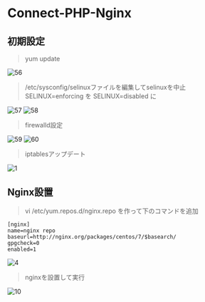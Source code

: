 # Connect-PHP-Nginx

## 初期設定

> yum update

![56](https://user-images.githubusercontent.com/43987455/49986053-b2de2f80-ffb1-11e8-96a4-1c560b35c899.JPG)

> /etc/sysconfig/selinuxファイルを編集してselinuxを中止 <br>
SELINUX=enforcing を SELINUX=disabled に

![57](https://user-images.githubusercontent.com/43987455/49986054-b2de2f80-ffb1-11e8-93a6-adca96b86fc9.JPG)
![58](https://user-images.githubusercontent.com/43987455/49986055-b2de2f80-ffb1-11e8-815e-600ebbc7ed30.JPG)

> firewalld設定

![59](https://user-images.githubusercontent.com/43987455/49986056-b2de2f80-ffb1-11e8-9fed-5189f4282b43.JPG)
![60](https://user-images.githubusercontent.com/43987455/49986057-b376c600-ffb1-11e8-8237-cabe21c66bc9.JPG)

> iptablesアップデート

![1](https://user-images.githubusercontent.com/43987455/50079255-79fdbf00-022c-11e9-8649-da979416070a.png)


## Nginx設置

> vi /etc/yum.repos.d/nginx.repo を作って下のコマンドを追加
~~~
[nginx]
name=nginx repo
baseurl=http://nginx.org/packages/centos/7/$basearch/
gpgcheck=0
enabled=1
~~~

![4](https://user-images.githubusercontent.com/43987455/50079583-52f3bd00-022d-11e9-800c-bd6788ea3903.JPG)

> nginxを設置して実行

![10](https://user-images.githubusercontent.com/43987455/50079625-6dc63180-022d-11e9-87c2-1d7f47ced0ed.JPG)
